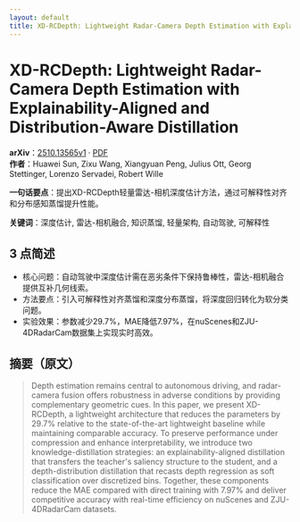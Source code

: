 ```yaml
---
layout: default
title: XD-RCDepth: Lightweight Radar-Camera Depth Estimation with Explainability-Aligned and Distribution-Aware Distillation
---
```


# XD-RCDepth: Lightweight Radar-Camera Depth Estimation with Explainability-Aligned and Distribution-Aware Distillation
**arXiv**：[2510.13565v1](https://arxiv.org/abs/2510.13565) · [PDF](https://arxiv.org/pdf/2510.13565.pdf)  
**作者**：Huawei Sun, Zixu Wang, Xiangyuan Peng, Julius Ott, Georg Stettinger, Lorenzo Servadei, Robert Wille  

**一句话要点**：提出XD-RCDepth轻量雷达-相机深度估计方法，通过可解释性对齐和分布感知蒸馏提升性能。

**关键词**：深度估计, 雷达-相机融合, 知识蒸馏, 轻量架构, 自动驾驶, 可解释性

## 3 点简述
- 核心问题：自动驾驶中深度估计需在恶劣条件下保持鲁棒性，雷达-相机融合提供互补几何线索。
- 方法要点：引入可解释性对齐蒸馏和深度分布蒸馏，将深度回归转化为软分类问题。
- 实验效果：参数减少29.7%，MAE降低7.97%，在nuScenes和ZJU-4DRadarCam数据集上实现实时高效。

## 摘要（原文）

> Depth estimation remains central to autonomous driving, and radar-camera
> fusion offers robustness in adverse conditions by providing complementary
> geometric cues. In this paper, we present XD-RCDepth, a lightweight
> architecture that reduces the parameters by 29.7% relative to the
> state-of-the-art lightweight baseline while maintaining comparable accuracy. To
> preserve performance under compression and enhance interpretability, we
> introduce two knowledge-distillation strategies: an explainability-aligned
> distillation that transfers the teacher's saliency structure to the student,
> and a depth-distribution distillation that recasts depth regression as soft
> classification over discretized bins. Together, these components reduce the MAE
> compared with direct training with 7.97% and deliver competitive accuracy with
> real-time efficiency on nuScenes and ZJU-4DRadarCam datasets.

